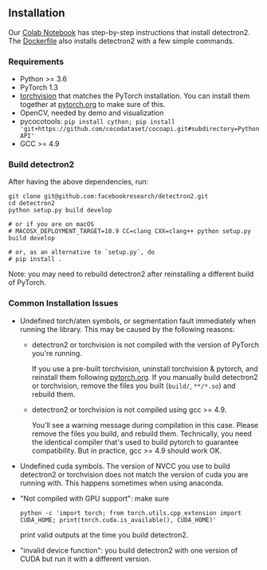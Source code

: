 ## Installation

Our [Colab Notebook](https://colab.research.google.com/drive/16jcaJoc6bCFAQ96jDe2HwtXj7BMD_-m5)
has step-by-step instructions that install detectron2.
The [Dockerfile](https://github.com/facebookresearch/detectron2/blob/master/Dockerfile)
also installs detectron2 with a few simple commands.

### Requirements
- Python >= 3.6
- PyTorch 1.3
- [torchvision](https://github.com/pytorch/vision/) that matches the PyTorch installation.
	You can install them together at [pytorch.org](https://pytorch.org) to make sure of this.
- OpenCV, needed by demo and visualization
- pycocotools: `pip install cython; pip install 'git+https://github.com/cocodataset/cocoapi.git#subdirectory=PythonAPI'`
- GCC >= 4.9


### Build detectron2

After having the above dependencies, run:
```
git clone git@github.com:facebookresearch/detectron2.git
cd detectron2
python setup.py build develop

# or if you are on macOS
# MACOSX_DEPLOYMENT_TARGET=10.9 CC=clang CXX=clang++ python setup.py build develop

# or, as an alternative to `setup.py`, do
# pip install .
```
Note: you may need to rebuild detectron2 after reinstalling a different build of PyTorch.

### Common Installation Issues

+ Undefined torch/aten symbols, or segmentation fault immediately when running the library.
  This may be caused by the following reasons:

	* detectron2 or torchvision is not compiled with the version of PyTorch you're running.

		If you use a pre-built torchvision, uninstall torchvision & pytorch, and reinstall them
		following [pytorch.org](http://pytorch.org).
		If you manually build detectron2 or torchvision, remove the files you built (`build/`, `**/*.so`)
		and rebuild them.

	* detectron2 or torchvision is not compiled using gcc >= 4.9.

	  You'll see a warning message during compilation in this case. Please remove the files you build,
		and rebuild them.
		Technically, you need the identical compiler that's used to build pytorch to guarantee
		compatibility. But in practice, gcc >= 4.9 should work OK.

+ Undefined cuda symbols. The version of NVCC you use to build detectron2 or torchvision does
	not match the version of cuda you are running with.
	This happens sometimes when using anaconda.

+ "Not compiled with GPU support": make sure
	```
	python -c 'import torch; from torch.utils.cpp_extension import CUDA_HOME; print(torch.cuda.is_available(), CUDA_HOME)'
	```
	print valid outputs at the time you build detectron2.

+ "invalid device function": you build detectron2 with one version of CUDA but run it with a different version.
